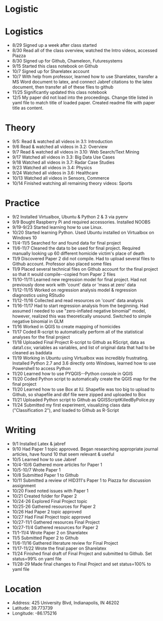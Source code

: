 # Logistic

# Logistics

* 8/29 Signed up a week after class started
* 8/30 Read all of the class overview, watched the Intro videos, accessed Piazza
* 8/30 Signed up for Github, Chameleon, Futuresystems
* 9/15 Started this class notebook on Github
* 10/7 Signed up for Sharelatex account
* 10/7 With help from professor, learned how to use Sharelatex, transfer a MS Word document to latex, and connect Jabref citations to the latex document, then transfer all of these files to github
* 11/25 Significantly updated this class notebook
* 12/5 My paper did not load into the proceedings.  Change title listed in yaml file to match title of loaded paper.  Created readme file with paper title as content.

# Theory

* 9/5: Read & watched all videos in 3.1: Introduction
* 9/6 Read & watched all videos in 3.2: Overview
* 9/7 Read & watched all videos in 3.10: Web Search/Text Mining
* 9/17 Watched all videos in 3.3: Big Data Use Cases
* 9/18 Watched all videos in 3.7: Radar Case Studies
* 9/23 Watched all videos in 3.4: Physics
* 9/24 Watched all videos in 3.6: Healthcare
* 10/13 Watched all videos in Sensors, Commerce
* 10/14 Finished watching all remaining theory videos: Sports

# Practice

* 9/2 Installed Virtualbox, Ubuntu & Python 2 & 3 via pyenv
* 9/9 Bought Raspberry Pi and required accessories.  Installed NOOBS
* 9/19-9/23 Started learning how to use Linux.  
* 10/20 Started learning Python.  Used Ubuntu installed on Virtualbox on Windows 10
* 11/4-11/5 Searched for and found data for final project
* 11/6-11/7 Cleaned the data to be used for final project.  Required manually looking up 60 different homicide victim's place of death
* 11/9 Discovered Paper 2 did not compile.  Had to upload several files to Github account.  Professor also placed some files
* 11/9 Placed several technical files on Github account for the final project so that it would compile--copied from Paper 2 files
* 11/10-11/11 Learned new regression model for final project.  Had not previously done work with 'count' data or 'mass at zero' data
* 11/12-11/15 Worked on regression analysis model & regression diagnostics using RStudio
* 11/12-11/16 Collected and read resources on 'count' data analysis
* 11/16-11/17 Had to start regression analysis from the beginning. Had assumed I needed to use "zero-inflated negative binomial" model, however, realized this was theoretically unsound.  Switched to simple negative binomial in GLM
* 11/16 Worked in QGIS to create mapping of homicides
* 11/17 Coded R-script to automatically perform all of the statistical analyses for the final project
* 11/18 Uploaded Final Project R-script to Github as RScript, data as data1.csv, variables as variables, and list of original data that had to be cleaned as baddata 
* 11/19 Working in Ubuntu using Virtualbox was incredibly frustrating.  Installed Python 2.7 and 3.6 directly onto Windows, learned how to use Powershell to access Python
* 11/20 Learned how to use PYQGIS--Python console in QGIS
* 11/20 Coded Python script to automatically create the QGIS map for the final project
* 11/20 Learned how to use Box at IU.  Shapefile was too big to upload to Github, so shapefile and dbf file were zipped and uploaded to Box
* 11/21 Uploaded Python script to Github as QGISScriptKilledByPolice.py
* 11/24 Submitted my first experiment, visualizing class data ("Classification 2"), and loaded to Github as R-Script

# Writing

* 9/1 Installed Latex & jabref
* 9/10 Had Paper 1 topic approved.  Began researching appropriate journal articles, have found 10 that seem relevant & useful
* 10/5 Learned how to use Jabref
* 10/4-10/6 Gathered more articles for Paper 1
* 10/5-10/7 Wrote Paper 1
* 10/8 Submitted Paper 1 to Github
* 10/11 Submitted a review of HID311's Paper 1 to Piazza for discussion assignment
* 10/20 Fixed noted issues with Paper 1
* 10/21 Created folder for Paper 2
* 10/24-26  Explored Final Project topic 
* 10/25-26  Gathered resources for Paper 2 
* 10/26 Had Paper 2 topic approved
* 10/27 Had Final Project topic approved
* 10/27-11/1 Gathered resources Final Project 
* 10/27-11/4 Gathered resources for Paper 2
* 11/1-11/4 Wrote Paper 2 on Sharelatex
* 11/5 Submitted Paper 2 to Github
* 11/6-11/16 Gathered literature review for Final Project  
* 11/17-11/22 Wrote the final paper on Sharelatex
* 11/24 Finished final draft of Final Project and submitted to Github.  Set status=99% on yaml file
* 11/28-29 Made final changes to Final Project and set status=100% to yaml file


# Location
* Address: 425 University Blvd, Indianapolis, IN 46202
* Latitude: 39.773739
* Longitude: -86.175216
